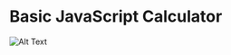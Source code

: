 # Basic JavaScript Calculator


![Alt Text](https://media.giphy.com/media/CMlJMJbDgCCP0pXo2j/giphy.gif)


